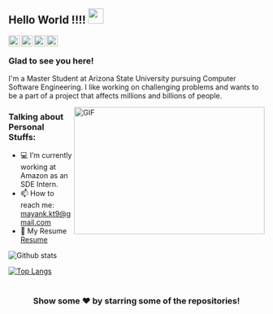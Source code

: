 ## Hello World !!!! <img src="https://raw.githubusercontent.com/mayankkt9/mayankkt9/master/gifs/Hi.gif" width="30px"></h2>




<a href="https://www.linkedin.com/in/mayankkt9">
  <img align="left" alt="Mayank's Linkdein" width="22px" src="https://cdn.jsdelivr.net/npm/simple-icons@v3/icons/linkedin.svg" />
</a>
<a href="https://github.com/mayankkt9">
  <img align="left" alt="Mayank's Github" width="22px" src="https://cdn.jsdelivr.net/npm/simple-icons@v3/icons/github.svg" />
</a>
<a href="https://instagram.com/mayankkataruka1/">
  <img align="left" alt="Mayank's Instagram" width="22px" src="https://cdn.jsdelivr.net/npm/simple-icons@v3/icons/instagram.svg" />
</a>
<a href="https://www.facebook.com/mayankkt10/">
  <img align="left" alt="Mayank's Facebook" width="22px" src="https://cdn.jsdelivr.net/npm/simple-icons@v3/icons/facebook.svg" />
</a>

<br />

### Glad to see you here!


I'm a Master Student at Arizona State University pursuing Computer Software Engineering. I like working on challenging problems and wants to be a part of a project that affects millions and billions of people.


<img align="right" height="250" width="375" alt="GIF" src="https://raw.githubusercontent.com/mayankkt9/mayankkt9/master/gifs/coder.gif" />

### Talking about Personal Stuffs:

- 💻 I’m currently working at Amazon as an SDE Intern.
- 📫 How to reach me: mayank.kt9@gmail.com
- 📝 My Resume [Resume](https://github.com/mayankkt9/mayankkt9/blob/master/resume.pdf)




![Github stats](https://github-readme-stats.vercel.app/api?username=mayankkt9&show_icons=true&hide_border=true)



[![Top Langs](https://github-readme-stats.vercel.app/api/top-langs/?username=anuraghazra)](https://github.com/mayankkt9/github-readme-stats)


#

<div align="center">

### Show some ❤️ by starring some of the repositories!

</div>

<!--
**mayankkt9/mayankkt9** is a ✨ _special_ ✨ repository because its `README.md` (this file) appears on your GitHub profile.

Here are some ideas to get you started:

- 🔭 I’m currently working on ...
- 🌱 I’m currently learning ...
- 👯 I’m looking to collaborate on ...
- 🤔 I’m looking for help with ...
- 💬 Ask me about ...
- 📫 How to reach me: ...
- 😄 Pronouns: ...
- ⚡ Fun fact: ...
-->
